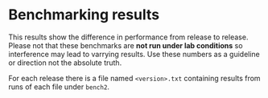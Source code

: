 # Benchmarking results

This results show the difference in performance from release to release. Please not that these benchmarks are **not run under lab conditions** so interference may lead to varrying results. Use these numbers as a guideline or direction not the absolute truth.

For each release there is a file named `<version>.txt` containing results from runs of each file under `bench2`.